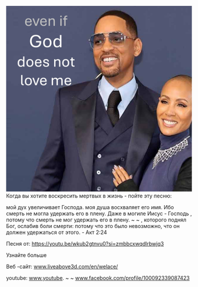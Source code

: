 ![Video cover image](../cover.jpg)
Когда вы хотите воскресить мертвых в жизнь - пойте эту песню:

мой дух увеличивает Господа.
моя душа восхваляет его имя.
Ибо смерть не могла удержать его в плену.
Даже в могиле Иисус - Господь
, потому что смерть не мог удержать его в плену. ~ ~
, которого поднял Бог, ослабив боли смерти: потому что это было невозможно, что он должен удержаться от этого. - Акт 2:24


Песня от: https://youtu.be/wkub2gtnvu0?si=zmbbcxwqdlrbwjq3


Узнайте больше

Веб -сайт: www.liveabove3d.com/en/welace/

youtube: www.youtube. ~ ~ www.facebook.com/profile/100092339087423










